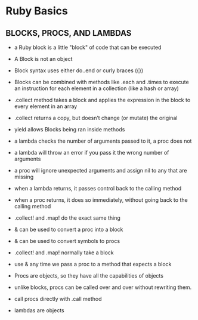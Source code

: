 # Ruby Basics


## BLOCKS, PROCS, AND LAMBDAS

- a Ruby block is a little "block" of code that can be executed

- A Block is not an object

- Block syntax uses either do..end or curly braces ({})

- Blocks can be combined with methods like .each and .times to execute an instruction for each 
element in a collection (like a hash or array)

- .collect method takes a block and applies the expression in the block to every element in an array

- .collect returns a copy, but doesn’t change (or mutate) the original

- yield allows Blocks being ran inside methods

- a lambda checks the number of arguments passed to it, a proc does not

- a lambda will throw an error if you pass it the wrong number of arguments

- a proc will ignore unexpected arguments and assign nil to any that are missing

- when a lambda returns, it passes control back to the calling method

- when a proc returns, it does so immediately, without going back to the calling method

- .collect! and .map! do the exact same thing

- & can be used to convert a proc into a block 

- & can be used to convert symbols to procs

- .collect! and .map! normally take a block

- use & any time we pass a proc to a method that expects a block

- Procs are objects, so they have all the capabilities of objects 

- unlike blocks, procs can be called over and over without rewriting them.

- call procs directly with .call method

- lambdas are objects

